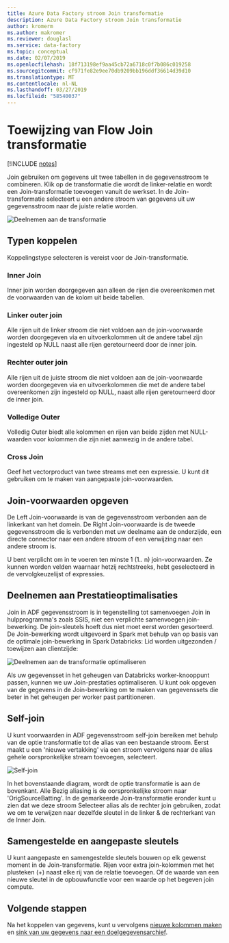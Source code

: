 ```yaml
---
title: Azure Data Factory stroom Join transformatie
description: Azure Data Factory stroom Join transformatie
author: kromerm
ms.author: makromer
ms.reviewer: douglasl
ms.service: data-factory
ms.topic: conceptual
ms.date: 02/07/2019
ms.openlocfilehash: 18f713198ef9aa45cb72a6718c0f7b086c019258
ms.sourcegitcommit: cf971fe82e9ee70db9209bb196ddf36614d39d10
ms.translationtype: MT
ms.contentlocale: nl-NL
ms.lasthandoff: 03/27/2019
ms.locfileid: "58540037"
---
```

# <a name="mapping-data-flow-join-transformation"></a>Toewijzing van Flow Join transformatie

[!INCLUDE [notes](../../includes/data-factory-data-flow-preview.md)]

Join gebruiken om gegevens uit twee tabellen in de gegevensstroom te combineren. Klik op de transformatie die wordt de linker-relatie en wordt een Join-transformatie toevoegen vanuit de werkset. In de Join-transformatie selecteert u een andere stroom van gegevens uit uw gegevensstroom naar de juiste relatie worden.

![Deelnemen aan de transformatie](media/data-flow/join.png "toevoegen")

## <a name="join-types"></a>Typen koppelen

Koppelingstype selecteren is vereist voor de Join-transformatie.

### <a name="inner-join"></a>Inner Join

Inner join worden doorgegeven aan alleen de rijen die overeenkomen met de voorwaarden van de kolom uit beide tabellen.

### <a name="left-outer"></a>Linker outer join

Alle rijen uit de linker stroom die niet voldoen aan de join-voorwaarde worden doorgegeven via en uitvoerkolommen uit de andere tabel zijn ingesteld op NULL naast alle rijen geretourneerd door de inner join.

### <a name="right-outer"></a>Rechter outer join

Alle rijen uit de juiste stroom die niet voldoen aan de join-voorwaarde worden doorgegeven via en uitvoerkolommen die met de andere tabel overeenkomen zijn ingesteld op NULL, naast alle rijen geretourneerd door de inner join.

### <a name="full-outer"></a>Volledige Outer

Volledig Outer biedt alle kolommen en rijen van beide zijden met NULL-waarden voor kolommen die zijn niet aanwezig in de andere tabel.

### <a name="cross-join"></a>Cross Join

Geef het vectorproduct van twee streams met een expressie. U kunt dit gebruiken om te maken van aangepaste join-voorwaarden.

## <a name="specify-join-conditions"></a>Join-voorwaarden opgeven

De Left Join-voorwaarde is van de gegevensstroom verbonden aan de linkerkant van het domein. De Right Join-voorwaarde is de tweede gegevensstroom die is verbonden met uw deelname aan de onderzijde, een directe connector naar een andere stroom of een verwijzing naar een andere stroom is.

U bent verplicht om in te voeren ten minste 1 (1.. n) join-voorwaarden. Ze kunnen worden velden waarnaar hetzij rechtstreeks, hebt geselecteerd in de vervolgkeuzelijst of expressies.

## <a name="join-performance-optimizations"></a>Deelnemen aan Prestatieoptimalisaties

Join in ADF gegevensstroom is in tegenstelling tot samenvoegen Join in hulpprogramma's zoals SSIS, niet een verplichte samenvoegen join-bewerking. De join-sleutels hoeft dus niet moet eerst worden gesorteerd. De Join-bewerking wordt uitgevoerd in Spark met behulp van op basis van de optimale join-bewerking in Spark Databricks: Lid worden uitgezonden / toewijzen aan clientzijde:

![Deelnemen aan de transformatie optimaliseren](media/data-flow/joinoptimize.png "Join-optimalisatie")

Als uw gegevensset in het geheugen van Databricks worker-knooppunt passen, kunnen we uw Join-prestaties optimaliseren. U kunt ook opgeven van de gegevens in de Join-bewerking om te maken van gegevenssets die beter in het geheugen per worker past partitioneren.

## <a name="self-join"></a>Self-join

U kunt voorwaarden in ADF gegevensstroom self-join bereiken met behulp van de optie transformatie tot de alias van een bestaande stroom. Eerst maakt u een 'nieuwe vertakking' via een stroom vervolgens naar de alias gehele oorspronkelijke stream toevoegen, selecteert.

![Self-join](media/data-flow/selfjoin.png "Self-join")

In het bovenstaande diagram, wordt de optie transformatie is aan de bovenkant. Alle Bezig aliasing is de oorspronkelijke stroom naar 'OrigSourceBatting'. In de gemarkeerde Join-transformatie eronder kunt u zien dat we deze stroom Selecteer alias als de rechter join gebruiken, zodat we om te verwijzen naar dezelfde sleutel in de linker & de rechterkant van de Inner Join.

## <a name="composite-and-custom-keys"></a>Samengestelde en aangepaste sleutels

U kunt aangepaste en samengestelde sleutels bouwen op elk gewenst moment in de Join-transformatie. Rijen voor extra join-kolommen met het plusteken (+) naast elke rij van de relatie toevoegen. Of de waarde van een nieuwe sleutel in de opbouwfunctie voor een waarde op het begeven join compute.

## <a name="next-steps"></a>Volgende stappen

Na het koppelen van gegevens, kunt u vervolgens [nieuwe kolommen maken](data-flow-derived-column.md) en [sink van uw gegevens naar een doelgegevensarchief](data-flow-sink.md).
